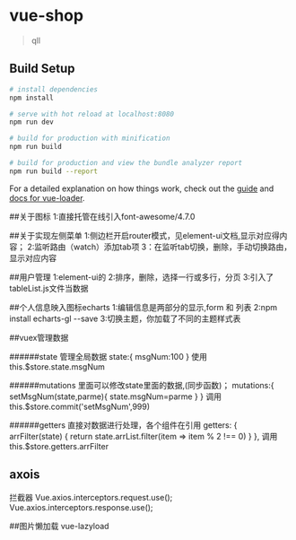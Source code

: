 # vue-shop

> qll

## Build Setup

``` bash
# install dependencies
npm install

# serve with hot reload at localhost:8080
npm run dev

# build for production with minification
npm run build

# build for production and view the bundle analyzer report
npm run build --report
```

For a detailed explanation on how things work, check out the [guide](http://vuejs-templates.github.io/webpack/) and [docs for vue-loader](http://vuejs.github.io/vue-loader).

##关于图标
1:直接托管在线引入font-awesome/4.7.0

##关于实现左侧菜单
1:侧边栏开启router模式，见element-ui文档,显示对应得内容；
2:监听路由（watch）添加tab项
3：在监听tab切换，删除，手动切换路由，显示对应内容

##用户管理
1:element-ui的
2:排序，删除，选择一行或多行，分页
3:引入了tableList.js文件当数据

##个人信息映入图标echarts
1:编辑信息是两部分的显示,form 和 列表
2:npm install echarts-gl --save
3:切换主题，你加载了不同的主题样式表

##vuex管理数据

######state 管理全局数据
state:{
    msgNum:100
}
使用 this.$store.state.msgNum

######mutations 里面可以修改state里面的数据,(同步函数)；
mutations:{
    setMsgNum(state,parme){
        state.msgNum=parme
    }
}
调用 this.$store.commit('setMsgNum',999)

######getters 直接对数据进行处理，各个组件在引用
getters: {
    arrFilter(state) {
        return state.arrList.filter(item => item % 2 !== 0)
    }
},
调用this.$store.getters.arrFilter

## axois
拦截器
Vue.axios.interceptors.request.use();
Vue.axios.interceptors.response.use();

##图片懒加载
vue-lazyload
